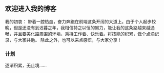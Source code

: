 ## 欢迎进入我的博客
我的初衷：
    带着一腔热血，奋力奔跑在前端这条开阔的大道上。由于个人起步较晚，但是还没有到迟暮之年，我相信持之以恒的努力，能让我的这条路越来越通畅，并且要美化路周围的环境，秉持工作着、快乐着。将技能的积累，做个点滴记录，与大家共勉。
    除此之外，也可以来点感悟，与大家分享！

### 计划
逐渐积累，无止境......
